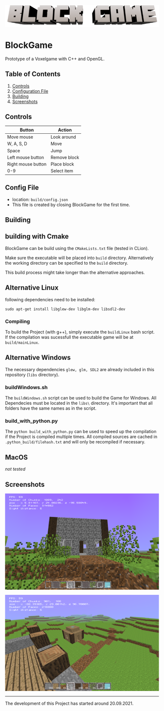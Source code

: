 <p align="center">
  <img src="https://github.com/LolBaum/BlockGame/blob/2d32680f58500a500f32f70ae24b23bb65a4ab83/GitHub/BlockGame_Logo.png"/>
</p>

# BlockGame
Prototype of a Voxelgame with C++ and OpenGL.

Table of Contents
-----------------

1. [Controls](#controls) <!--- 2. [Paths](#paths) -->
3. [Configuration File](#config-file)
4. [Building](#building)
5. [Screenshots](#screenshots)

Controls
--------
| Button                        | Action       |
|-------------------------------|--------------|
| Move mouse                    | Look around  |
| W, A, S, D                    | Move         |
| Space                         | Jump         |
| Left mouse button             | Remove block |
| Right mouse button            | Place block  |
| 0-9                           | Select item  |

<!---
Paths
-----
-->

Config File
-----------
- location: `build/config.json`
- This file is created by closing BlockGame for the first time.


Building
--------

## building with Cmake
BlockGame can be build using the `CMakeLists.txt` file (tested in CLion).

Make sure the executable will be placed into `build` directory. 
Alternatively the working directory can be specified to the `build` directory.

This build process might take longer than the alternative approaches.

## Alternative Linux
following dependencies need to be installed: 
```
sudo apt-get install libglew-dev libglm-dev libsdl2-dev
``` 

### Compiling
To build the Project (with g++), simply execute the `buildLinux` bash script.<br>
If the compilation was sucessfull the executable game will be at `build/mainLinux`.<br>

## Alternative Windows
The necessary dependencies `glew, glm, SDL2` are already included in this repository (`libs` directory).


### buildWindows.sh
The `buildWindows.sh` script can be used to build the Game for Windows. All Dependecies must be located in the `libs\` directory.
It's important that all folders have the same names as in the script.
<br>

### build_with_python.py
The `python build_with_python.py` can be used to speed up the compilation if the Project is compiled multiple times.
All compiled sources are cached in `.python_build/filehash.txt` and will only be recompiled if necessary.

## MacOS 
_not tested_

Screenshots
-----------

<p align="center">
  <img src="https://github.com/LolBaum/BlockGame/blob/759c4edf9a6b1e978c0427af788dfb3654848490/GitHub/coolScreenshots/screenshot_178.png"/>
</p>

<p align="center">
  <img src="https://github.com/LolBaum/BlockGame/blob/759c4edf9a6b1e978c0427af788dfb3654848490/GitHub/coolScreenshots/screenshot_199_test.png"/>
</p>

___
The development of this Project has started around 20.09.2021.

<p align="center">
  <img src="https://github.com/LolBaum/BlockGame/blob/bdb9729edd7e09680489464cc1e8383afcf3309e/GitHub/gitBlockGameSocial.png" style="width:200px;/>
</p>
